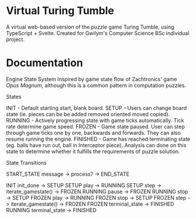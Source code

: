 # Virtual Turing Tumble
A virtual web-based version of the puzzle game Turing Tumble, using TypeScript + Svelte.
Created for Gwilym's Computer Science BSc individual project.

# Documentation

Engine State System
Inspired by game state flow of Zachtronics' game *Opus Magnum*, although this is a common pattern in computation puzzles.

States 

INIT - Default starting start, blank board.
SETUP - Users can change board state (ie. pieces can be be added removed oriented moved copied).
RUNNING - Actively progressing state with game ticks automatically. Tick rate determine game speed.
FROZEN - Game state paused. User can step through game ticks one by one, backwards and forwards. They can also resume running the engine.
FINISHED - Game has reached terminating state (eg. balls have run out, ball in Interceptor piece). Analysis can done on this state to determine whether it fulfills the requirements of puzzle solution.

State Transitions

START_STATE message -> process? -> END_STATE

INIT init_done -> SETUP
SETUP play -> RUNNING
SETUP step -> iterate_gamestate() -> FROZEN
RUNNING pause -> FROZEN
RUNNING stop -> SETUP
FROZEN play -> RUNNING
FROZEN stop -> SETUP
FROZEN step -> iterate_gamestate() -> FROZEN
FROZEN terminal_state -> FINISHED
RUNNING terminal_state -> FINISHED
